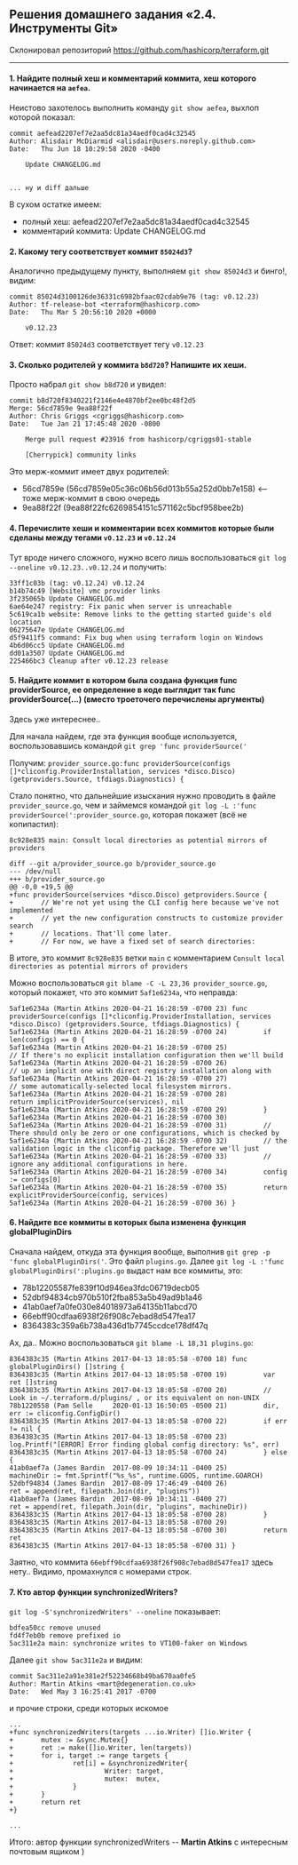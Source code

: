 ## Решения домашнего задания «2.4. Инструменты Git»

Склонировал репозиторий https://github.com/hashicorp/terraform.git

---

#### 1. Найдите полный хеш и комментарий коммита, хеш которого начинается на `aefea`.

Неистово захотелось выполнить команду `git show aefea`, выхлоп которой показал:
```
commit aefead2207ef7e2aa5dc81a34aedf0cad4c32545
Author: Alisdair McDiarmid <alisdair@users.noreply.github.com>
Date:   Thu Jun 18 10:29:58 2020 -0400

    Update CHANGELOG.md


... ну и diff дальше
```

В сухом остатке имеем:
   - полный хеш: aefead2207ef7e2aa5dc81a34aedf0cad4c32545
   - комментарий коммита: Update CHANGELOG.md

#### 2. Какому тегу соответствует коммит `85024d3`?

Аналогично предыдущему пункту, выполняем `git show 85024d3` и бинго!, видим:
```
commit 85024d3100126de36331c6982bfaac02cdab9e76 (tag: v0.12.23)
Author: tf-release-bot <terraform@hashicorp.com>
Date:   Thu Mar 5 20:56:10 2020 +0000

    v0.12.23
```

Ответ: коммит `85024d3` соответствует тегу  `v0.12.23`

#### 3. Сколько родителей у коммита `b8d720`? Напишите их хеши.

Просто набрал `git show b8d720` и увидел:

```
commit b8d720f8340221f2146e4e4870bf2ee0bc48f2d5
Merge: 56cd7859e 9ea88f22f
Author: Chris Griggs <cgriggs@hashicorp.com>
Date:   Tue Jan 21 17:45:48 2020 -0800

    Merge pull request #23916 from hashicorp/cgriggs01-stable
    
    [Cherrypick] community links

```

Это мерж-коммит имеет двух родителей:
   - 56cd7859e (56cd7859e05c36c06b56d013b55a252d0bb7e158) <-- тоже мерж-коммит в свою очередь
   - 9ea88f22f (9ea88f22fc6269854151c571162c5bcf958bee2b)

#### 4. Перечислите хеши и комментарии всех коммитов которые были сделаны между тегами `v0.12.23` и `v0.12.24`

Тут вроде ничего сложного, нужно всего лишь воспользоваться `git log --oneline v0.12.23..v0.12.24` и получить:

```
33ff1c03b (tag: v0.12.24) v0.12.24
b14b74c49 [Website] vmc provider links
3f235065b Update CHANGELOG.md
6ae64e247 registry: Fix panic when server is unreachable
5c619ca1b website: Remove links to the getting started guide's old location
06275647e Update CHANGELOG.md
d5f9411f5 command: Fix bug when using terraform login on Windows
4b6d06cc5 Update CHANGELOG.md
dd01a3507 Update CHANGELOG.md
225466bc3 Cleanup after v0.12.23 release
```

#### 5. Найдите коммит в котором была создана функция func providerSource, ее определение в коде выглядит так func providerSource(...) (вместо троеточего перечислены аргументы)

Здесь уже интереснее..

Для начала найдем, где эта функция вообще используется, воспользовавшись командой `git grep 'func providerSource('`

Получим: `provider_source.go:func providerSource(configs []*cliconfig.ProviderInstallation, services *disco.Disco) (getproviders.Source, tfdiags.Diagnostics) {
`

Стало понятно, что дальнейшие изыскания нужно проводить в файле `provider_source.go`, чем и займемся командой 
`git log -L :'func providerSource(':provider_source.go`, которая покажет (всё не копипастил):
```
8c928e835 main: Consult local directories as potential mirrors of providers

diff --git a/provider_source.go b/provider_source.go
--- /dev/null
+++ b/provider_source.go
@@ -0,0 +19,5 @@
+func providerSource(services *disco.Disco) getproviders.Source {
+       // We're not yet using the CLI config here because we've not implemented
+       // yet the new configuration constructs to customize provider search
+       // locations. That'll come later.
+       // For now, we have a fixed set of search directories:

```

В итоге, это коммит `8c928e835` ветки `main` с комментарием `Consult local directories as potential mirrors of providers`

Можно воспользоваться `git blame -C -L 23,36 provider_source.go`, который покажет, что это коммит `5af1e6234a`, что неправда:
```
5af1e6234a (Martin Atkins 2020-04-21 16:28:59 -0700 23) func providerSource(configs []*cliconfig.ProviderInstallation, services *disco.Disco) (getproviders.Source, tfdiags.Diagnostics) {
5af1e6234a (Martin Atkins 2020-04-21 16:28:59 -0700 24)         if len(configs) == 0 {
5af1e6234a (Martin Atkins 2020-04-21 16:28:59 -0700 25)                 // If there's no explicit installation configuration then we'll build
5af1e6234a (Martin Atkins 2020-04-21 16:28:59 -0700 26)                 // up an implicit one with direct registry installation along with
5af1e6234a (Martin Atkins 2020-04-21 16:28:59 -0700 27)                 // some automatically-selected local filesystem mirrors.
5af1e6234a (Martin Atkins 2020-04-21 16:28:59 -0700 28)                 return implicitProviderSource(services), nil
5af1e6234a (Martin Atkins 2020-04-21 16:28:59 -0700 29)         }
5af1e6234a (Martin Atkins 2020-04-21 16:28:59 -0700 30) 
5af1e6234a (Martin Atkins 2020-04-21 16:28:59 -0700 31)         // There should only be zero or one configurations, which is checked by
5af1e6234a (Martin Atkins 2020-04-21 16:28:59 -0700 32)         // the validation logic in the cliconfig package. Therefore we'll just
5af1e6234a (Martin Atkins 2020-04-21 16:28:59 -0700 33)         // ignore any additional configurations in here.
5af1e6234a (Martin Atkins 2020-04-21 16:28:59 -0700 34)         config := configs[0]
5af1e6234a (Martin Atkins 2020-04-21 16:28:59 -0700 35)         return explicitProviderSource(config, services)
5af1e6234a (Martin Atkins 2020-04-21 16:28:59 -0700 36) }

```

#### 6. Найдите все коммиты в которых была изменена функция globalPluginDirs

Сначала найдем, откуда эта функция вообще, выполнив `git grep -p 'func globalPluginDirs('`. 
Это файл `plugins.go`. Далее `git log -L :'func globalPluginDirs(':plugins.go` выдаст нам все коммиты, это:
   - 78b12205587fe839f10d946ea3fdc06719decb05
   - 52dbf94834cb970b510f2fba853a5b49ad9b1a46
   - 41ab0aef7a0fe030e84018973a64135b11abcd70
   - 66ebff90cdfaa6938f26f908c7ebad8d547fea17
   - 8364383c359a6b738a436d1b7745ccdce178df47q

Ах, да.. Можно воспользоваться `git blame -L 18,31 plugins.go`:

```
8364383c35 (Martin Atkins 2017-04-13 18:05:58 -0700 18) func globalPluginDirs() []string {
8364383c35 (Martin Atkins 2017-04-13 18:05:58 -0700 19)         var ret []string
8364383c35 (Martin Atkins 2017-04-13 18:05:58 -0700 20)         // Look in ~/.terraform.d/plugins/ , or its equivalent on non-UNIX
78b1220558 (Pam Selle     2020-01-13 16:50:05 -0500 21)         dir, err := cliconfig.ConfigDir()
8364383c35 (Martin Atkins 2017-04-13 18:05:58 -0700 22)         if err != nil {
8364383c35 (Martin Atkins 2017-04-13 18:05:58 -0700 23)                 log.Printf("[ERROR] Error finding global config directory: %s", err)
8364383c35 (Martin Atkins 2017-04-13 18:05:58 -0700 24)         } else {
41ab0aef7a (James Bardin  2017-08-09 10:34:11 -0400 25)                 machineDir := fmt.Sprintf("%s_%s", runtime.GOOS, runtime.GOARCH)
52dbf94834 (James Bardin  2017-08-09 17:46:49 -0400 26)                 ret = append(ret, filepath.Join(dir, "plugins"))
41ab0aef7a (James Bardin  2017-08-09 10:34:11 -0400 27)                 ret = append(ret, filepath.Join(dir, "plugins", machineDir))
8364383c35 (Martin Atkins 2017-04-13 18:05:58 -0700 28)         }
8364383c35 (Martin Atkins 2017-04-13 18:05:58 -0700 29) 
8364383c35 (Martin Atkins 2017-04-13 18:05:58 -0700 30)         return ret
8364383c35 (Martin Atkins 2017-04-13 18:05:58 -0700 31) }
```

Заятно, что коммита `66ebff90cdfaa6938f26f908c7ebad8d547fea17` здесь нету.. Видимо, промахнулся с номерами строк.

#### 7. Кто автор функции synchronizedWriters?

`git log -S'synchronizedWriters' --oneline` показывает:

```
bdfea50cc remove unused
fd4f7eb0b remove prefixed io
5ac311e2a main: synchronize writes to VT100-faker on Windows
```

Далее `git show 5ac311e2a` и видим:

```
commit 5ac311e2a91e381e2f52234668b49ba670aa0fe5
Author: Martin Atkins <mart@degeneration.co.uk>
Date:   Wed May 3 16:25:41 2017 -0700
```
и прочие строки, среди которых искомое
```
...
+func synchronizedWriters(targets ...io.Writer) []io.Writer {
+       mutex := &sync.Mutex{}
+       ret := make([]io.Writer, len(targets))
+       for i, target := range targets {
+               ret[i] = &synchronizedWriter{
+                       Writer: target,
+                       mutex:  mutex,
+               }
+       }
+       return ret
+}

...
```

Итого: автор функции synchronizedWriters -- **Martin Atkins** с интересным почтовым ящиком )